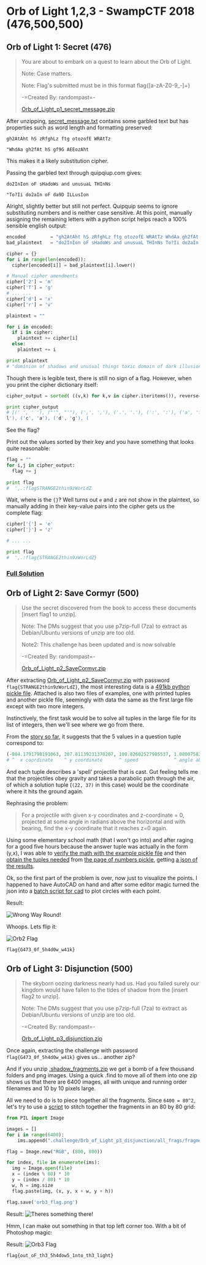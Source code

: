 # Orb of Light 1,2,3 - SwampCTF 2018 (476,500,500)

## Orb of Light 1: Secret (476)

> You are about to embark on a quest to learn about the Orb of Light.
> 
> Note: Case matters.
>
> Note: Flag's submitted must be in this format flag{[a-zA-Z0-9_-]+}
>
>-=Created By: randompast=-
>
> [Orb_of_Light_p1_secret_message.zip](challenge/Orb_of_Light_p1_secret_message.zip)

After unzipping, [secret_message.txt](challenge/Orb_of_Light_p1_secret_message/secret_message.txt) contains some garbled text but has properties such as word length and formatting preserved:

```
gh2AtAht hS zRfghLz ftg otozofE WRAtTz

"WhdAa gh2fAt hS gf9G AEEozAht
```

This makes it a likely substitution cipher.

Passing the garbled text through quipqiup.com gives:

```
do2InIon oF sHadoWs and unusuaL THInNs

"To?Ii do2aIn oF da9D ILLusIon 
```

Alright, slightly better but still not perfect. Quipquip seems to ignore substituting numbers and is neither case sensitive. At this point, manually assigning the remaining letters with a python script helps reach a 100% sensible english output:

```python
encoded  		= "gh2AtAht hS zRfghLz ftg otozofE WRAtTz WhdAa gh2fAt hS gf9G AEEozAht" # ...
bad_plaintext 	= "do2InIon oF sHadoWs and unusuaL THInNs To?Ii do2aIn oF da9D ILLusIon" # ...

cipher = {}
for i in range(len(encoded)):
  cipher[encoded[i]] = bad_plaintext[i].lower()

# Manual cipher amendments
cipher['2'] = 'm'
cipher['T'] = 'g'
# ... ...
cipher['d'] = 'x'
cipher['r'] = 'v'

plaintext = ""

for i in encoded:
  if i in cipher:
    plaintext += cipher[i]
  else:
    plaintext += i

print plaintext
# "dominion of shadows and unusual things toxic domain of dark illusion" # ...
```

Though there is legible text, there is still no sign of a flag. However, when you print the cipher dictionary itself:

```python
cipher_output = sorted( ((v,k) for k,v in cipher.iteritems()), reverse=False)

print cipher_output
# [(' ', ' '), ("'", "'"), (',', ','), ('.', '.'), (':', ':'), ('a', 'f'), ('b', '
l'), ('c', 'a'), ('d', 'g'), (
```

See the flag? 

Print out the values sorted by their key and you have something that looks quite reasonable:

```python
flag = "" 
for i,j in cipher_output:
  flag += j
  
print flag
#  ',.:flagSTRANGE2thin9zWorLdZ
```

Wait, where is the `{}`? Well turns out `e` and `z` are not show in the plaintext, so manually adding in their key-value pairs into the cipher gets us the complete flag:

```python
cipher['{'] = 'e'
cipher['}'] = 'z'

# ... ...

print flag
#  ',.:flag{STRANGE2thin9zWorLdZ}
```

### [Full Solution](orb1_solve.py)

## Orb of Light 2: Save Cormyr (500)

> Use the secret discovered from the book to access these documents [insert flag1 to unzip].
> 
> Note: The DMs suggest that you use p7zip-full (7za) to extract as Debian/Ubuntu versions of unzip are too old.
> 
> Note2: This challenge has been updated and is now solvable
> 
> -=Created By: randompast=-
> 
> [Orb_of_Light_p2_SaveCormyr.zip](challenge/Orb_of_Light_p2_SaveCormyr.zip)

After extracting [Orb_of_Light_p2_SaveCormyr.zip](challenge/Orb_of_Light_p2_SaveCormyr.zip) with password `flag{STRANGE2thin9zWorLdZ}`, the most interesting data is a [491kb python pickle file](challenge/Orb_of_Light_p2_SaveCormyr/page_of_numbers.p). Attached is also two files of examples, one with printed tuples and another pickle file, seemingly with data the same as the first large file except with two more integers.

Instinctively, the first task would be to solve all tuples in the large file for its list of integers, then we'll see where we go from there.

From the [story so far](challenge/Orb_of_Light_p2_SaveCormyr/story.txt), it suggests that the 5 values in a question tuple correspond to:

```python
(-804.1791798191063, 207.81139231370207, 100.82602527985537, 1.080075821502287, 		2.9241898277603076)
# ^  x coordinate    ^ y coordinate      ^ speed             ^ angle above horizontal   ^ bearing
```

And each tuple describes a 'spell' projectile that is cast. Gut feeling tells me that the projectiles obey gravity and takes a parabolic path through the air, of which a solution tuple (`(22, 37)` in this case) would be the coordinate where it hits the ground again.

Rephrasing the problem:

> For a projectile with given x-y coordinates and z-coordinate = 0, projected at some angle in radians above the horizontal and with bearing, find the x-y coordinate that it reaches z=0 again.

Using some elementary school math (that I won't go into) and after raging for a good five hours because the answer tuple was actually in the form (y,x), I was able to [verify the math with the example pickle file](orb2_verify.py) and then [obtain the tuples needed](orb2_solve.py) from [the page of numbers pickle](challenge/Orb_of_Light_p2_SaveCormyr/page_of_numbers.p), getting [a json of the results](orb2_coords.json).

Ok, so the first part of the problem is over, now just to visualize the points. I happened to have AutoCAD on hand and after some editor magic turned the json into a [batch script for cad](orb2_plot.scr) to plot circles with each point.

Result:

![Wrong Way Round!](orb2_flag_wrong.png "Wrong Way Round!")

Whoops. Lets flip it:

![Orb2 Flag](orb2_flag.png "Orb2 Flag")

`flag{G473_0f_5h4d0w_w41k}`

## Orb of Light 3: Disjunction (500)

> The skyborn oozing darkness nearly had us. Had you failed surely our kingdom would have fallen to the tides of shadow from the [insert flag2 to unzip].
> 
> Note: The DMs suggest that you use p7zip-full (7za) to extract as Debian/Ubuntu versions of unzip are too old.
> 
> -=Created By: randompast=-
> 
> [Orb_of_Light_p3_disjunction.zip](challenge/Orb_of_Light_p3_disjunction.zip)

Once again, extracting the challenge with password `flag{G473_0f_5h4d0w_w41k}` gives us... another zip?

And if you unzip [.shadow_fragments.zip](challenge/Orb_of_Light_p3_disjunction/.shadow_fragments.zip) we get a bomb of a few thousand folders and png images. Using a quick .find to move all of them into one zip shows us that there are 6400 images, all with unique and running order filenames and  10 by 10 pixels large.

All we need to do is to piece together all the fragments. Since `6400 = 80^2`, let's try to use a [script](orb3_solve.py) to stitch together the fragments in an 80 by 80 grid:

```python
from PIL import Image

images = []
for i in range(6400):
	ims.append(".challenge/Orb_of_Light_p3_disjunction/all_frags/fragment-" + str(i).zfill(5) + ".png")

flag = Image.new("RGB", (800, 800))

for index, file in enumerate(ims):
  img = Image.open(file)
  x = (index % 80) * 10
  y = (index / 80) * 10
  w, h = img.size
  flag.paste(img, (x, y, x + w, y + h))

flag.save('orb3_flag.png')
```

Result:
![Theres something there!](orb3_flag.png "There's something there!")

Hmm, I can make out something in that top left corner too. With a bit of Photoshop magic:

Result:
![Orb3 Flag](orb3_flag_hicontrast.png "Orb3 Flag")

`flag{out_oF_th3_5h4dow5_1nto_th3_light}`